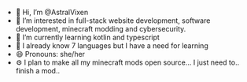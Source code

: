 - 👋 Hi, I’m @AstralVixen
- 👀 I’m interested in full-stack website development, software development, minecraft modding and cybersecurity.
- 🌱 I’m currently learning kotlin and typescript
- 💞️ I already know 7 languages but I have a need for learning
- 😄 Pronouns: she/her
- ⚙️ I plan to make all my minecraft mods open source... I just need to.. finish a mod..
<!---
AstralVixen/AstralVixen is a ✨ special ✨ repository because its `README.md` (this file) appears on your GitHub profile.
You can click the Preview link to take a look at your changes.
--->
